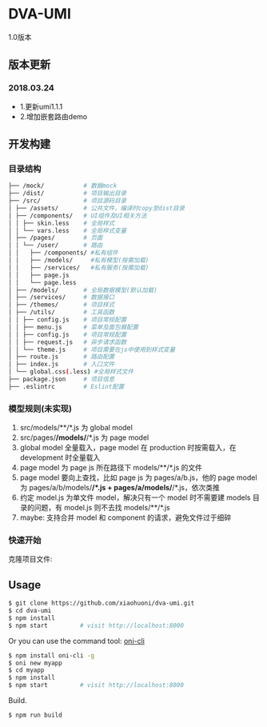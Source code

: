 # DVA-UMI
1.0版本
## 版本更新
### 2018.03.24
- 1.更新umi1.1.1
- 2.增加嵌套路由demo
## 开发构建

### 目录结构

```bash
├── /mock/           # 数据mock
├── /dist/           # 项目输出目录
├── /src/            # 项目源码目录
│ ├── /assets/       # 公共文件，编译时copy至dist目录
│ ├── /components/   # UI组件及UI相关方法
│ │ ├── skin.less    # 全局样式
│ │ └── vars.less    # 全局样式变量
│ ├── /pages/        # 页面
│ │ └── /user/       # 路由
│ │   ├── /components/ #私有组件     
│ │   ├── /models/     #私有模型(按需加载) 
│ │   ├── /services/   #私有服务(按需加载)   
│ │   ├── page.js       
│ │   └── page.less   
│ ├── /models/       # 全局数据模型(默认加载)
│ ├── /services/     # 数据接口
│ ├── /themes/       # 项目样式
│ ├── /utils/        # 工具函数
│ │ ├── config.js    # 项目常规配置
│ │ ├── menu.js      # 菜单及面包屑配置
│ │ ├── config.js    # 项目常规配置
│ │ ├── request.js   # 异步请求函数
│ │ └── theme.js     # 项目需要在js中使用到样式变量
│ ├── route.js       # 路由配置
│ ├── index.js       # 入口文件
│ └── global.css(.less) #全局样式文件     
├── package.json     # 项目信息
├── .eslintrc        # Eslint配置
```
### 模型规则(未实现)
1. src/models/**/*.js 为 global model
2. src/pages/**/models/**/*.js 为 page model
3. global model 全量载入，page model 在 production 时按需载入，在 development 时全量载入
4. page model 为 page js 所在路径下 models/**/*.js 的文件
5. page model 要向上查找，比如 page js 为 pages/a/b.js，他的 page model 为 pages/a/b/models/**/*.js + pages/a/models/**/*.js，依次类推
6. 约定 model.js 为单文件 model，解决只有一个 model 时不需要建 models 目录的问题，有 model.js 则不去找 models/**/*.js
7. maybe: 支持合并 model 和 component 的请求，避免文件过于细碎
### 快速开始

克隆项目文件:

## Usage

```bash
$ git clone https://github.com/xiaohuoni/dva-umi.git
$ cd dva-umi
$ npm install
$ npm start         # visit http://localhost:8000
```

Or you can use the command tool: [oni-cli](https://github.com/xiaohuoni/oni-cli)

```bash
$ npm install oni-cli -g
$ oni new myapp
$ cd myapp
$ npm install
$ npm start         # visit http://localhost:8000
```

Build.

```bash
$ npm run build
```